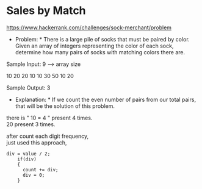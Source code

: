 # Sales by Match
https://www.hackerrank.com/challenges/sock-merchant/problem

* Problem: *
There is a large pile of socks that must be paired by color.<br>
Given an array of integers representing the color of each sock,<br>
determine how many pairs of socks with matching colors there are.<br>

Sample Input:
9 --> array size
                          
10 20 20 10 10 30 50 10 20 

Sample Output:
3

* Explanation: *
If we count the even number of pairs from our total pairs, that will be the solution of this problem.<br>

there is " 10 = 4 " present 4 times.<br>
20 present 3 times.<br>

after count each digit frequency, <br>
just used this approach,  

	div = value / 2;
        if(div)
        {
          count += div;
          div = 0;
        }



